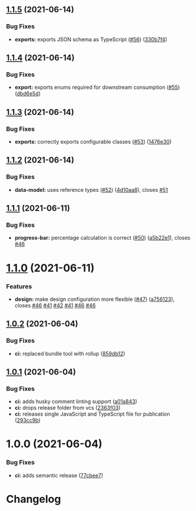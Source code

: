 ## [1.1.5](https://github.com/usds/questionable/compare/v1.1.4...v1.1.5) (2021-06-14)


### Bug Fixes

* **exports:** exports JSON schema as TypeScript ([#56](https://github.com/usds/questionable/issues/56)) ([330b7f4](https://github.com/usds/questionable/commit/330b7f41a954039c30a6f1df7bee9b2fc9e5c8b0))

## [1.1.4](https://github.com/usds/questionable/compare/v1.1.3...v1.1.4) (2021-06-14)


### Bug Fixes

* **export:** exports enums required for downstream consumption ([#55](https://github.com/usds/questionable/issues/55)) ([dbd6e5d](https://github.com/usds/questionable/commit/dbd6e5dab478e72fb2c1074fa3561fd2c06ec864))

## [1.1.3](https://github.com/usds/questionable/compare/v1.1.2...v1.1.3) (2021-06-14)


### Bug Fixes

* **exports:** correctly exports configurable classes ([#53](https://github.com/usds/questionable/issues/53)) ([1476e30](https://github.com/usds/questionable/commit/1476e30bf600bc6ddd59051c0b6f71fbd9e3a96c))

## [1.1.2](https://github.com/usds/questionable/compare/v1.1.1...v1.1.2) (2021-06-14)


### Bug Fixes

* **data-model:** uses reference types ([#52](https://github.com/usds/questionable/issues/52)) ([4d10aa8](https://github.com/usds/questionable/commit/4d10aa87d7bb96c4d58b0ea5920c836c675ee60c)), closes [#51](https://github.com/usds/questionable/issues/51)

## [1.1.1](https://github.com/usds/questionable/compare/v1.1.0...v1.1.1) (2021-06-11)


### Bug Fixes

* **progress-bar:** percentage calculation is correct ([#50](https://github.com/usds/questionable/issues/50)) ([a5b22e1](https://github.com/usds/questionable/commit/a5b22e193de10d3d64d57a19eed0492a2198ba60)), closes [#46](https://github.com/usds/questionable/issues/46)

# [1.1.0](https://github.com/usds/questionable/compare/v1.0.2...v1.1.0) (2021-06-11)


### Features

* **design:** make design configuration more flexible ([#47](https://github.com/usds/questionable/issues/47)) ([a756123](https://github.com/usds/questionable/commit/a756123af474b3aa18de7f579ddb6a8fa92e3763)), closes [#46](https://github.com/usds/questionable/issues/46) [#41](https://github.com/usds/questionable/issues/41) [#42](https://github.com/usds/questionable/issues/42) [#41](https://github.com/usds/questionable/issues/41) [#46](https://github.com/usds/questionable/issues/46) [#46](https://github.com/usds/questionable/issues/46)

## [1.0.2](https://github.com/usds/questionable/compare/v1.0.1...v1.0.2) (2021-06-04)


### Bug Fixes

* **ci:** replaced bundle tool with rollup ([859db12](https://github.com/usds/questionable/commit/859db1292f54187406e3b39956cca42bbadb698a))

## [1.0.1](https://github.com/usds/questionable/compare/v1.0.0...v1.0.1) (2021-06-04)


### Bug Fixes

* **ci:** adds husky comment linting support ([a01a843](https://github.com/usds/questionable/commit/a01a843aee416b6999f63f185138088784d2a4f3))
* **ci:** drops release folder from vcs ([2363f03](https://github.com/usds/questionable/commit/2363f03c00ca6d2031bf2abb64b9622b56241a25))
* **ci:** releases single JavaScript and TypeScript file for publication ([293cc9b](https://github.com/usds/questionable/commit/293cc9bee5be956fcadaceb075812de52b981edc))

# 1.0.0 (2021-06-04)


### Bug Fixes

* **ci:** adds semantic release ([77cbee7](https://github.com/usds/questionable/commit/77cbee7aac37d7f9cb8fbadbd8676774ccabb624))

# Changelog
